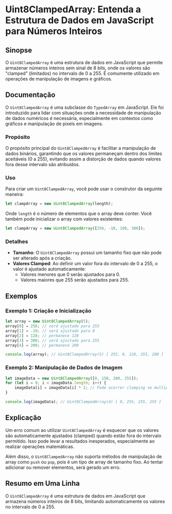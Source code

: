 <!--
Meta Description: # Uint8ClampedArray: Entenda a Estrutura de Dados em JavaScript para Números Inteiros ## Sinopse O `Uint8ClampedArray` é uma estrutura de dados em Jav...
Meta Keywords: uint8clampedarray, 255, array, valores, javascript
-->

# Uint8ClampedArray: Entenda a Estrutura de Dados em JavaScript para Números Inteiros

## Sinopse
O `Uint8ClampedArray` é uma estrutura de dados em JavaScript que permite armazenar números inteiros sem sinal de 8 bits, onde os valores são "clamped" (limitados) no intervalo de 0 a 255. É comumente utilizado em operações de manipulação de imagens e gráficos.

## Documentação
O `Uint8ClampedArray` é uma subclasse do `TypedArray` em JavaScript. Ele foi introduzido para lidar com situações onde a necessidade de manipulação de dados numéricos é necessária, especialmente em contextos como gráficos e manipulação de pixels em imagens. 

### Propósito
O propósito principal do `Uint8ClampedArray` é facilitar a manipulação de dados binários, garantindo que os valores permaneçam dentro dos limites aceitáveis (0 a 255), evitando assim a distorção de dados quando valores fora desse intervalo são atribuídos.

### Uso
Para criar um `Uint8ClampedArray`, você pode usar o construtor da seguinte maneira:

```javascript
let clampArray = new Uint8ClampedArray(length);
```
Onde `length` é o número de elementos que o array deve conter. Você também pode inicializar o array com valores existentes:

```javascript
let clampArray = new Uint8ClampedArray([256, -10, 100, 300]);
```

### Detalhes
- **Tamanho**: O `Uint8ClampedArray` possui um tamanho fixo que não pode ser alterado após a criação.
- **Valores Clamped**: Ao definir um valor fora do intervalo de 0 a 255, o valor é ajustado automaticamente:
  - Valores menores que 0 serão ajustados para 0.
  - Valores maiores que 255 serão ajustados para 255.
  
## Exemplos
### Exemplo 1: Criação e Inicialização
```javascript
let array = new Uint8ClampedArray(5);
array[0] = 256; // será ajustado para 255
array[1] = -10; // será ajustado para 0
array[2] = 128; // permanece 128
array[3] = 300; // será ajustado para 255
array[4] = 200; // permanece 200

console.log(array); // Uint8ClampedArray(5) [ 255, 0, 128, 255, 200 ]
```

### Exemplo 2: Manipulação de Dados de Imagem
```javascript
let imageData = new Uint8ClampedArray([0, 150, 200, 255]);
for (let i = 0; i < imageData.length; i++) {
    imageData[i] = imageData[i] * 2; // Pode ocorrer clamping se multiplicar por 2
}

console.log(imageData); // Uint8ClampedArray(4) [ 0, 255, 255, 255 ]
```

## Explicação
Um erro comum ao utilizar `Uint8ClampedArray` é esquecer que os valores são automaticamente ajustados (clamped) quando estão fora do intervalo permitido. Isso pode levar a resultados inesperados, especialmente ao realizar operações matemáticas.

Além disso, o `Uint8ClampedArray` não suporta métodos de manipulação de array como `push` ou `pop`, pois é um tipo de array de tamanho fixo. Ao tentar adicionar ou remover elementos, será gerado um erro.

## Resumo em Uma Linha
O `Uint8ClampedArray` é uma estrutura de dados em JavaScript que armazena números inteiros de 8 bits, limitando automaticamente os valores no intervalo de 0 a 255.